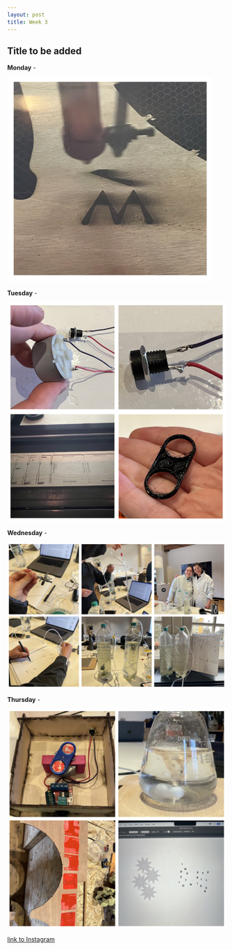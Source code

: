 ```yaml
---
layout: post
title: Week 3
---
```


## Title to be added 


**Monday** - 

![Week2Monday](../images/Week2Monday.jpg)

**Tuesday** - 

![Week2Tuesday](../images/Week2Tuesday.jpg)

**Wednesday** - 
 
![Week2Wednesday](../images/Week2Wednesday.jpg)

**Thursday** -  

![Week2Thursday](../images/Week2Thursday.jpg)

[link to Instagram ](https://www.instagram.com/carolina.minana/)